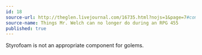 ```yaml
---
id: 18
source-url: http://theglen.livejournal.com/16735.html?nojs=1&page=7#comments
source-name: Things Mr. Welch can no longer do during an RPG 455
published: true
---
```

 Styrofoam is not an appropriate component for golems.
